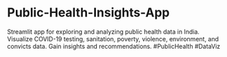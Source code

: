 # Public-Health-Insights-App
Streamlit app for exploring and analyzing public health data in India. Visualize COVID-19 testing, sanitation, poverty, violence, environment, and convicts data. Gain insights and recommendations. #PublicHealth #DataViz
